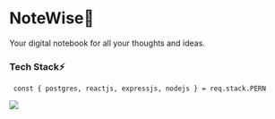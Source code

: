 # NoteWise📝
Your digital notebook for all your thoughts and ideas.

### Tech Stack⚡

``` const { postgres, reactjs, expressjs, nodejs } = req.stack.PERN```

<img src="https://skillicons.dev/icons?i=react,nodejs,express,postgres,tailwind,vercel" />
